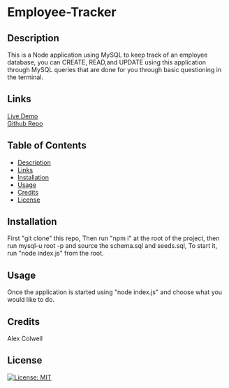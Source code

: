 # Employee-Tracker

## Description
This is a Node application using MySQL to keep track of an employee database, you can CREATE, READ,and  UPDATE using this application through MySQL queries that are done for you through basic questioning in the terminal.

## Links
[Live Demo](https://drive.google.com/file/d/18I8NyJmSn-_MSJXtBzHKCSFHfn3Sa2ma/view)\
[Github Repo](https://github.com/Fuzzy-Codes/Employee-Tracker)

## Table of Contents
* [Description](#description)
* [Links](#links)
* [Installation](#installation)
* [Usage](#usage)
* [Credits](#credits)
* [License](#license)

## Installation
First "git clone" this repo, Then run "npm i" at the root of the project, then run mysql-u root -p and source the schema.sql and seeds.sql, To start it, run "node index.js" from the root.
## Usage
Once the application is started using "node index.js" and choose what you would like to do.
## Credits
Alex Colwell
## License
[![License: MIT](https://img.shields.io/badge/License-MIT-yellow.svg)](https://opensource.org/licenses/MIT)
